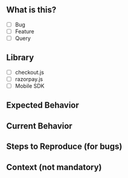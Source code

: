 <!--- Provide a general summary of the issue in the Title above -->

## What is this?

- [ ] Bug
- [ ] Feature
- [ ] Query

## Library

- [ ] checkout.js
- [ ] razorpay.js
- [ ] Mobile SDK

## Expected Behavior

<!--- If you're describing a bug, tell us what should happen. -->
<!--- If you're suggesting a change/improvement, tell us how it should work -->

## Current Behavior

<!--- If describing a bug, tell us what happens instead of the expected behavior. Generously include screenshots. If it's happening on specific device/browser, add the details. -->
<!--- If suggesting a change/improvement, explain the difference from current behavior. Link to a spec would work too. -->

## Steps to Reproduce (for bugs)

<!--- Please provide the options passed to checkout.js/razorpay.js or code snippet in order to reproduce this. -->

## Context (not mandatory)

<!--- How has this issue affected you? What are you trying to accomplish? -->
<!--- Providing context helps us come up with a solution that is most useful in the real world -->
